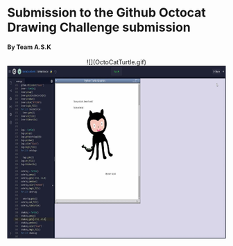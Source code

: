 # Submission to the Github Octocat Drawing Challenge submission
#### By Team A.S.K

<div align="center"> ![](OctoCatTurtle.gif) </div>

<div align="center"><img src ="Octocat.jpg" width="600" height="400"></div>  
